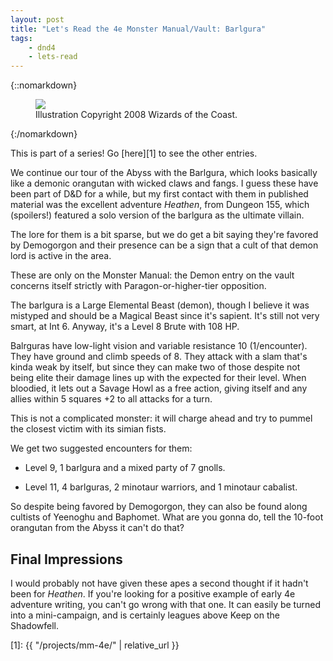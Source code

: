 ```yaml
---
layout: post
title: "Let's Read the 4e Monster Manual/Vault: Barlgura"
tags:
    - dnd4
    - lets-read
---
```


{::nomarkdown}
<figure class=right>
  <img src="{{ "/assets/wir-mm-4e-barlgura.png" | absolute_url }}"/>
  <figcaption>Illustration Copyright 2008 Wizards of the Coast.</figcaption>
</figure>
{:/nomarkdown}

This is part of a series! Go [here][1] to see the other entries.

We continue our tour of the Abyss with the Barlgura, which looks basically like
a demonic orangutan with wicked claws and fangs. I guess these have been part of
D&D for a while, but my first contact with them in published material was the
excellent adventure _Heathen_, from Dungeon 155, which (spoilers!) featured a
solo version of the barlgura as the ultimate villain.

The lore for them is a bit sparse, but we do get a bit saying they're favored by
Demogorgon and their presence can be a sign that a cult of that demon lord is
active in the area.

These are only on the Monster Manual: the Demon entry on the vault concerns
itself strictly with Paragon-or-higher-tier opposition.

The barlgura is a Large Elemental Beast (demon), though I believe it was
mistyped and should be a Magical Beast since it's sapient. It's still not very
smart, at Int 6. Anyway, it's a Level 8 Brute with 108 HP.

Balrguras have low-light vision and variable resistance 10 (1/encounter). They
have ground and climb speeds of 8. They attack with a slam that's kinda weak by
itself, but since they can make two of those despite not being elite their
damage lines up with the expected for their level. When bloodied, it lets out a
Savage Howl as a free action, giving itself and any allies within 5 squares +2
to all attacks for a turn.

This is not a complicated monster: it will charge ahead and try to pummel the
closest victim with its simian fists.

We get two suggested encounters for them:

- Level 9, 1 barlgura and a mixed party of 7 gnolls.

- Level 11, 4 barlguras, 2 minotaur warriors, and 1 minotaur cabalist.

So despite being favored by Demogorgon, they can also be found along cultists of
Yeenoghu and Baphomet. What are you gonna do, tell the 10-foot orangutan from
the Abyss it can't do that?

## Final Impressions

I would probably not have given these apes a second thought if it hadn't been
for _Heathen_. If you're looking for a positive example of early 4e adventure
writing, you can't go wrong with that one. It can easily be turned into a
mini-campaign, and is certainly leagues above Keep on the Shadowfell.

[1]: {{ "/projects/mm-4e/" | relative_url }}
